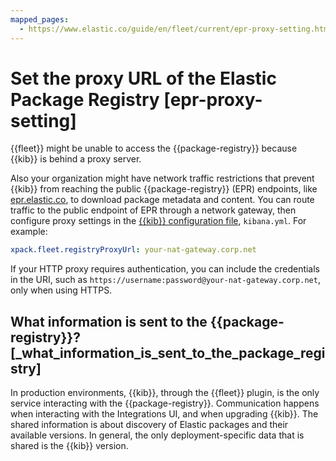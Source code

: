 ```yaml
---
mapped_pages:
  - https://www.elastic.co/guide/en/fleet/current/epr-proxy-setting.html
---
```


# Set the proxy URL of the Elastic Package Registry [epr-proxy-setting]

{{fleet}} might be unable to access the {{package-registry}} because {{kib}} is behind a proxy server.

Also your organization might have network traffic restrictions that prevent {{kib}} from reaching the public {{package-registry}} (EPR) endpoints, like [epr.elastic.co](https://epr.elastic.co/), to download package metadata and content. You can route traffic to the public endpoint of EPR through a network gateway, then configure proxy settings in the [{{kib}} configuration file](kibana://reference/configuration-reference/fleet-settings.md), `kibana.yml`. For example:

```yaml
xpack.fleet.registryProxyUrl: your-nat-gateway.corp.net
```

If your HTTP proxy requires authentication, you can include the credentials in the URI, such as `https://username:password@your-nat-gateway.corp.net`, only when using HTTPS.

## What information is sent to the {{package-registry}}? [_what_information_is_sent_to_the_package_registry]

In production environments, {{kib}}, through the {{fleet}} plugin, is the only service interacting with the {{package-registry}}. Communication happens when interacting with the Integrations UI, and when upgrading {{kib}}. The shared information is about discovery of Elastic packages and their available versions. In general, the only deployment-specific data that is shared is the {{kib}} version.


